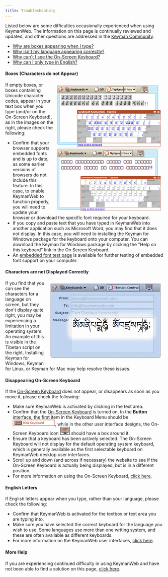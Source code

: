 ```yaml
---
title: Troubleshooting
---
```


Listed below are some difficulties occasionally experienced when using
KeymanWeb. The information on this page is continually reviewed and
updated, and other questions are addressed in the [Keyman Community](https://community.software.sil.org/c/keyman).

- [Why are boxes appearing when I type?](#boxes)
- [Why isn't my language appearing correctly?](#one)
- [Why can't I see the On-Screen Keyboard?](#two)
- [Why can I only type in English?](#three)

<span id="boxes"></span>

#### Boxes (Characters do not Appear)

<img src="images/boxes.gif" style="display:block; float: right; margin:10px;"/>

If empty boxes, or boxes containing Unicode character codes, appear in
your text box when you type (and/or on the On-Screen Keyboard), as in
the images on the right, please check the following:

-   Confirm that your browser supports embedded fonts and is up to date,
    as some earlier versions of browsers do not include this feature. In
    this case, to enable KeymanWeb to function properly, you will need
    to update your browser or download the specific font required for
    your keyboard.
-   If you copy and paste text that you have typed in KeymanWeb into
    another application such as Microsoft Word, you may find that it
    does not display. In this case, you will need to installing the
    Keyman for Windows package for the keyboard onto your computer. You can
    download the Keyman for Windows package by clicking the "Help on this
    keyboard" link in the On Screen Keyboard.
-   An [embedded font test page](embedded_fonts) is available for further testing of embedded font support on your computer.

<span id="one"></span>

#### Characters are not Displayed Correctly

<img src="images/incorrect-tibetan1.gif" style="display:block; float:right; padding:10px"/>

If you find that you can see the characters for a language on screen,
but they don't display quite right, you may be experiencing a limitation
in your operating system. An example of this is visible in the Tibetan
script on the right. Installing Keyman for Windows, Keyman for Linux,
or Keyman for Mac may help resolve these issues.

<span id="two"></span>

#### Disappearing On-Screen Keyboard

If the [On-Screen Keyboard](osk) does not appear, or disappears as soon
as you move it, please check the following:

-   Make sure KeymanWeb is activated by clicking in the text area.
-   Confirm that the [On-Screen Keyboard](osk) is turned on. In the
    **Button** interface, the first item in the Keyboard Menu should be
    ![Hide Keyboard](images/ui-bt-hidekb.gif), while in the other user
    interface designs, the On-Screen Keyboard icon ![On-Screen Keyboard](images/ui-tb-control6.gif) should have a box around it.
-   Ensure that a keyboard has been actively selected. The On-Screen
    Keyboard will not display for the default operating system keyboard,
    which is generally available as the first selectable keyboard on
    KeymanWeb desktop user interfaces.
-   Scroll up and down (and across if necessary) the website to see if
    the On-Screen Keyboard is actually being displayed, but is in a
    different position.
-   For more information on using the On-Screen Keyboard, [click
    here](osk).

<span id="three"></span>

#### English Letters

If English letters appear when you type, rather than your language,
please check the following:

-   Confirm that KeymanWeb is activated for the textbox or text area you
    are typing into.
-   Make sure you have selected the correct keyboard for the language
    you wish to use. Some languages use more than one writing system,
    and these are often available as different keyboards.
-   For more information on the KeymanWeb user interfaces, [click
    here](../ui).

<span id="morehelp"></span>

#### More Help

If you are experiencing continued difficulty in using KeymanWeb and have not been able to find a solution on this page, [click here](/contact).


